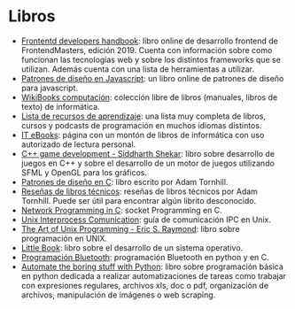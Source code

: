 # Libros

- [Frontentd developers handbook](https://frontendmasters.com/books/front-end-handbook/2019/): libro online de desarrollo frontend de FrontendMasters, edición 2019. Cuenta con información sobre como funcionan las tecnologías web y sobre los distintos frameworks que se utilizan. Además cuenta con una lista de herramientas a utilizar.
- [Patrones de diseño en Javascript](https://addyosmani.com/resources/essentialjsdesignpatterns/book/): un libro online de patrones de diseño para javascript.
- [WikiBooks computación](https://en.m.wikibooks.org/wiki/Department:Computing): colección libre de libros (manuales, libros de texto) de informática.
- [Lista de recursos de aprendizaje](https://github.com/EbookFoundation/free-programming-books): una lista muy completa de libros, cursos y podcasts de programación en muchos idiomas distintos.
- [IT eBooks](https://it-ebooks.info/): página con un montón de libros de informática con uso autorizado de lectura personal.
- [C++ game development - Siddharth Shekar](https://www.amazon.com/Game-Development-Example-graphics-programming/dp/1789535301/khongroup-20): libro sobre desarrollo de juegos en C++ y sobre el desarrollo de un motor de juegos utilizando SFML y OpenGL para los gráficos.
- [Patrones de diseño en C](https://leanpub.com/patternsinc): libro escrito por Adam Tornhill.
- [Reseñas de libros técnicos](https://www.adamtornhill.com/bookreviews.htm): reseñas de libros técnicos por  Adam Tornhill. Puede ser útil para encontrar algún librito desconocido.
- [Network Programming in C](https://beej.us/guide/bgnet/): socket Programming en C.
- [Unix Interprocess Comunication](https://beej.us/guide/bgipc/): guía de comunicación IPC en Unix.
- [The Art of Unix Programming - Eric S. Raymond](https://nakamotoinstitute.org/static/docs/taoup.pdf): libro sobre programación en UNIX.
- [Little Book](https://littleosbook.github.io/): libro sobre el desarrollo de un sistema operativo.
- [Programación Bluetooth](https://people.csail.mit.edu/albert/bluez-intro/index.html): programación Bluetooth en python y en C.
- [Automate the boring stuff with Python](https://automatetheboringstuff.com/): libro sobre programación básica en python dedicada a realizar automatizaciones de tareas como trabajar con expresiones regulares, archivos xls, doc o pdf, organización de archivos, manipulación de imágenes o web scraping.

